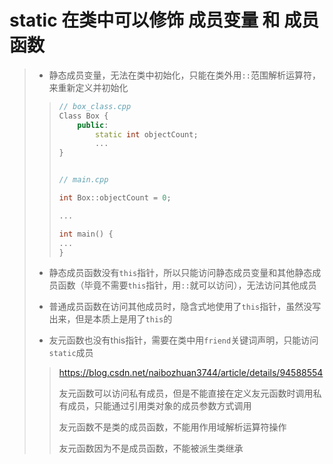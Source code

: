 # static 在类中可以修饰 成员变量 和 成员函数

>
> * 静态成员变量，无法在类中初始化，只能在类外用`::`范围解析运算符，来重新定义并初始化
>
> > ```c++
> > // box_class.cpp
> > Class Box {
> >     public:
> >         static int objectCount;
> >         ...
> > }
> > 
> > 
> > // main.cpp
> > 
> > int Box::objectCount = 0;
> > 
> > ...
> > 
> > int main() {
> > ...    
> > }
> > ```
> > 
>
> * 静态成员函数没有`this`指针，所以只能访问静态成员变量和其他静态成员函数（毕竟不需要`this`指针，用`::`就可以访问），无法访问其他成员
>
> * 普通成员函数在访问其他成员时，隐含式地使用了`this`指针，虽然没写出来，但是本质上是用了`this`的
>
> * 友元函数也没有this指针，需要在类中用`friend`关键词声明，只能访问`static`成员
>
> > https://blog.csdn.net/naibozhuan3744/article/details/94588554
> > 
> > 友元函数可以访问私有成员，但是不能直接在定义友元函数时调用私有成员，只能通过引用类对象的成员参数方式调用
> > 
> > 友元函数不是类的成员函数，不能用作用域解析运算符操作
> > 
> > 
> > 友元函数因为不是成员函数，不能被派生类继承
>
> 
> 
> 





















